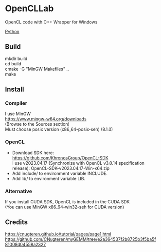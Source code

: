 ﻿# OpenCLLab
OpenCL code with C++ Wrapper for Windows

[Python](https://img.shields.io/pypi/pyversions/tensorflow.svg)

## Build
mkdir build  
cd build  
cmake -G "MinGW Makefiles" ..   
make  

## Install
### Compiler
I use MinGW  
https://www.mingw-w64.org/downloads  
(Browse to the Sources section)  
Must choose posix version (x86_64-posix-seh) (8.1.0)  

### OpenCL
- Download SDK here:  
https://github.com/KhronosGroup/OpenCL-SDK  
I use v2023.04.17 (Synchronize with OpenCL v3.0.14 specification release): OpenCL-SDK-v2023.04.17-Win-x64.zip  
- Add include/ to environment variable INCLUDE.  
- Add lib/ to environment variable LIB.  

### Alternative
If you install CUDA SDK, OpenCL is included in the CUDA SDK  
(You can use MinGW x86_64-win32-seh for CUDA version)  

## Credits
https://cnugteren.github.io/tutorial/pages/page1.html  
https://github.com/CNugteren/myGEMM/tree/e2a364537f2b8725b3f5ba5f81008d04558a2327  









